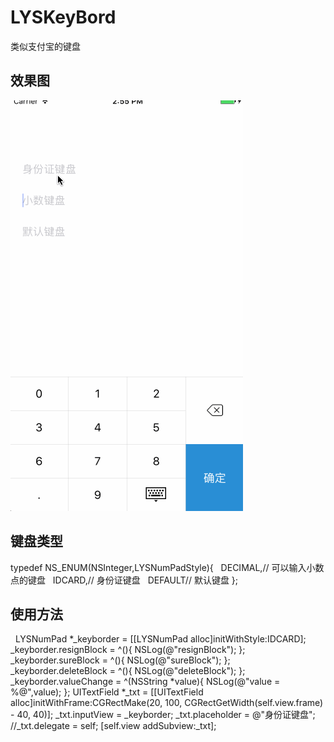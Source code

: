# LYSKeyBord
类似支付宝的键盘

## 效果图
![](./test.gif)

## 键盘类型
typedef NS_ENUM(NSInteger,LYSNumPadStyle){
    DECIMAL,// 可以输入小数点的键盘
    IDCARD,// 身份证键盘
    DEFAULT// 默认键盘
};

## 使用方法
   LYSNumPad *_keyborder = [[LYSNumPad alloc]initWithStyle:IDCARD];
    _keyborder.resignBlock = ^(){
        NSLog(@"resignBlock");
    };
    _keyborder.sureBlock = ^(){
        NSLog(@"sureBlock");
    };
    _keyborder.deleteBlock = ^(){
        NSLog(@"deleteBlock");
    };
    _keyborder.valueChange = ^(NSString *value){
        NSLog(@"value = %@",value);
    };
    UITextField *_txt = [[UITextField alloc]initWithFrame:CGRectMake(20, 100, CGRectGetWidth(self.view.frame) - 40, 40)];
    _txt.inputView = _keyborder;
    _txt.placeholder = @"身份证键盘";
    //_txt.delegate = self;
    [self.view addSubview:_txt];


